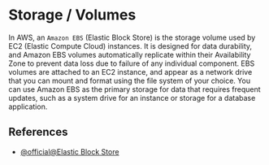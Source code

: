# Storage / Volumes

In AWS, an `Amazon EBS` (Elastic Block Store) is the storage volume used by EC2 (Elastic Compute Cloud) instances. It is designed for data durability, and Amazon EBS volumes automatically replicate within their Availability Zone to prevent data loss due to failure of any individual component. EBS volumes are attached to an EC2 instance, and appear as a network drive that you can mount and format using the file system of your choice. You can use Amazon EBS as the primary storage for data that requires frequent updates, such as a system drive for an instance or storage for a database application.

## References

- [@official@Elastic Block Store](https://docs.aws.amazon.com/pt_br/ebs/latest/userguide/what-is-ebs.html)
